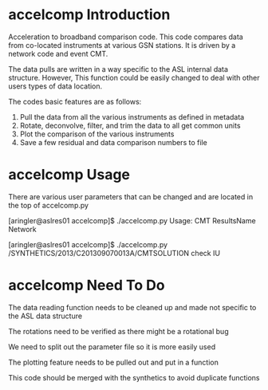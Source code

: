 accelcomp Introduction
=========

Acceleration to broadband comparison code.  This code compares data from co-located instruments
at various GSN stations.  It is driven by a network code and event CMT.

The data pulls are written in a way specific to the ASL internal data structure.  However,
This function could be easily changed to deal with other users types of data location.

The codes basic features are as follows:

1) Pull the data from all the various instruments as defined in metadata
2) Rotate, deconvolve, filter, and trim the data to all get common units
3) Plot the comparison of the various instruments
4) Save a few residual and data comparison numbers to file

accelcomp Usage
=========

There are various user parameters that can be changed and are located in the top of accelcomp.py

[aringler@aslres01 accelcomp]$ ./accelcomp.py 
Usage: CMT ResultsName Network

[aringler@aslres01 accelcomp]$ ./accelcomp.py /SYNTHETICS/2013/C201309070013A/CMTSOLUTION check IU


accelcomp Need To Do
=========

The data reading function needs to be cleaned up and made not specific to the ASL data structure

The rotations need to be verified as there might be a rotational bug

We need to split out the parameter file so it is more easily used

The plotting feature needs to be pulled out and put in a function

This code should be merged with the synthetics to avoid duplicate functions




